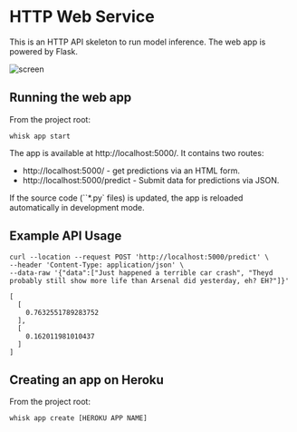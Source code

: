 # HTTP Web Service

This is an HTTP API skeleton to run model inference. The web app is powered by Flask.

![screen](https://user-images.githubusercontent.com/7880/82588486-19c52800-9b58-11ea-85b4-9f48e141d9ad.png)

## Running the web app

From the project root:

```
whisk app start
```

The app is available at http://localhost:5000/. It contains two routes:

* http://localhost:5000/ - get predictions via an HTML form.
* http://localhost:5000/predict - Submit data for predictions via JSON.

If the source code (``*.py` files) is updated, the app is reloaded automatically in development mode.

## Example API Usage

```
curl --location --request POST 'http://localhost:5000/predict' \
--header 'Content-Type: application/json' \
--data-raw '{"data":["Just happened a terrible car crash", "Theyd probably still show more life than Arsenal did yesterday, eh? EH?"]}'
```

```
[
  [
    0.7632551789283752
  ],
  [
    0.162011981010437
  ]
]
```


## Creating an app on Heroku

From the project root:

```
whisk app create [HEROKU APP NAME]
```
